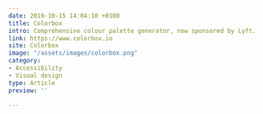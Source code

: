 ```yaml
---
date: 2019-10-15 14:04:10 +0100
title: Colorbox
intro: Comprehensive colour palette generator, now sponsored by Lyft.
link: https://www.colorbox.io
site: Colorbox
image: "/assets/images/colorbox.png"
category:
- Accessibility
- Visual design
type: Article
preview: ''

---
```


